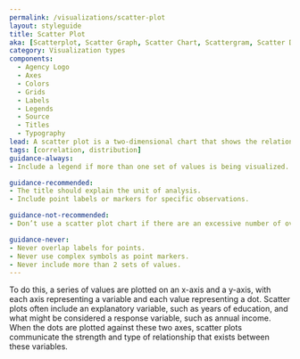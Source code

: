 ```yaml
---
permalink: /visualizations/scatter-plot
layout: styleguide
title: Scatter Plot
aka: [Scatterplot, Scatter Graph, Scatter Chart, Scattergram, Scatter Diagram]
category: Visualization types
components:
  - Agency Logo
  - Axes
  - Colors
  - Grids
  - Labels
  - Legends
  - Source
  - Titles
  - Typography
lead: A scatter plot is a two-dimensional chart that shows the relationship between two variables.
tags: [correlation, distribution]
guidance-always:
- Include a legend if more than one set of values is being visualized.

guidance-recommended:
- The title should explain the unit of analysis.
- Include point labels or markers for specific observations.

guidance-not-recommended:
- Don’t use a scatter plot chart if there are an excessive number of overlapping values.

guidance-never:
- Never overlap labels for points.
- Never use complex symbols as point markers.
- Never include more than 2 sets of values.
---
```


To do this, a series of values are plotted on an x-axis and a y-axis, with each axis representing a variable and each value representing a dot. Scatter plots often include an explanatory variable, such as years of education, and what might be considered a response variable, such as annual income. When the dots are plotted against these two axes, scatter plots communicate the strength and type of relationship that exists between these variables.